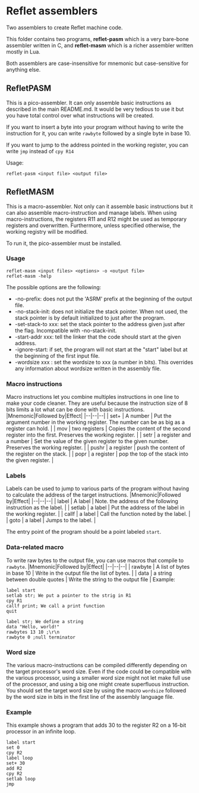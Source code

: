 # Reflet assemblers

Two assemblers to create Reflet machine code.

This folder contains two programs, **reflet-pasm** which is a very bare-bone assembler written in C, and **reflet-masm** which is a richer assembler written mostly in Lua.

Both assemblers are case-insensitive for mnemonic but case-sensitive for anything else.

## RefletPASM
This is a pico-assembler. It can only assemble basic instructions as described in the main README.md. It would be very tedious to use it but you have total control over what instructions will be created.

If you want to insert a byte into your program without having to write the instruction for it, you can write `rawbyte` followed by a single byte in base 10.

If you want to jump to the address pointed in the working register, you can write `jmp` instead of `cpy R14`

Usage:
```
reflet-pasm <input file> <output file>
```

## RefletMASM
This is a macro-assembler. Not only can it assemble basic instructions but it can also assemble macro-instruction and manage labels. When using macro-instructions, the registers R11 and R12 might be used as temporary registers and overwritten. Furthermore, unless specified otherwise, the working registry will be modified.

To run it, the pico-assembler must be installed. 

### Usage
```
reflet-masm <input files> <options> -o <output file>
reflet-masm -help
```
The possible options are the following:
* -no-prefix: does not put the 'ASRM' prefix at the beginning of the output file.
* -no-stack-init: does not initialize the stack pointer. When not used, the stack pointer is by default initialized to just after the program.
* -set-stack-to xxx: set the stack pointer to the address given just after the flag. Incompatible with -no-stack-init.
* -start-addr xxx: tell the linker that the code should start at the given address. 
* -ignore-start: if set, the program will not start at the "start" label but at the beginning of the first input file.
* -wordsize xxx : set the wordsize to xxx (a number in bits). This overrides any information about wordsize written in the assembly file.

### Macro instructions
Macro instructions let you combine multiples instructions in one line to make your code cleaner. They are useful because the instruction size of 8 bits limits a lot what can be done with basic instructions. 
|Mnemonic|Followed by|Effect|
|--|--|--|
| set+ | A number | Put the argument number in the working register. The number can be as big as a register can hold. |
| mov | two registers | Copies the content of the second register into the first. Preserves the working register. |
| setr | a register and a number | Set the value of the given register to the given number. Preserves the working register. |
| pushr | a register | push the content of the register on the stack. |
| popr | a register | pop the top of the stack into the given register. |

### Labels
Labels can be used to jump to various parts of the program without having to calculate the address of the target instructions.
|Mnemonic|Followed by|Effect|
|--|--|--|
| label | A label | Note. the address of the following instruction as the label. |
| setlab | a label | Put the address of the label in the working register. |
| callf | a label | Call the function noted by the label. |
| goto | a label | Jumps to the label. |

The entry point of the program should be a point labeled `start`.

### Data-related macro
To write raw bytes to the output file, you can use macros that compile to `rawbyte`.
|Mnemonic|Followed by|Effect|
|--|--|--|
| rawbyte | A list of bytes in base 10 | Write in the output file the list of bytes. |
| data | a string between double quotes | Write the string to the output file |
Example:
```
label start
setlab str; We put a pointer to the strig in R1
cpy R1
callf print; We call a print function
quit

label str; We define a string
data "Hello, world!"
rawbytes 13 10 ;\r\n
rawbyte 0 ;null terminator

```

### Word size
The various macro-instructions can be compiled differently depending on the target processor's word size. Even if the code could be compatible with the various processor, using a smaller word size might not let make full use of the processor, and using a big one might create superfluous instruction. You should set the target word size by using the macro `wordsize` followed by the word size in bits in the first line of the assembly language file.

### Example
This example shows a program that adds 30 to the register R2 on a 16-bit processor in an infinite loop.
```
label start
set 0
cpy R2
label loop
set+ 30
add R2
cpy R2
setlab loop
jmp
```

